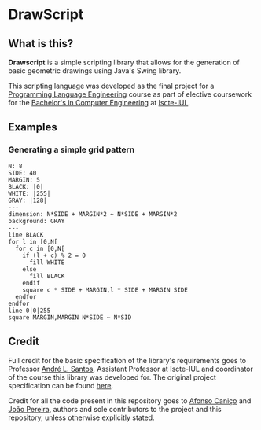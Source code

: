 # DrawScript

## What is this?
**Drawscript** is a simple scripting library that allows for the generation of basic geometric drawings
using Java's Swing library.

This scripting language was developed as the final project for a [Programming Language Engineering](https://fenix.iscte-iul.pt/disciplinas/elp/2022-2023/2-semestre/pagina-inicial)
course as part of elective coursework for the [Bachelor's in Computer Engineering](https://www.iscte-iul.pt/curso/3/licenciatura-engenharia-informatica) at 
[Iscte-IUL](https://www.iscte-iul.pt/).

## Examples
### Generating a simple grid pattern
```
N: 8
SIDE: 40
MARGIN: 5
BLACK: |0|
WHITE: |255|
GRAY: |128|
---
dimension: N*SIDE + MARGIN*2 ~ N*SIDE + MARGIN*2
background: GRAY
---
line BLACK
for l in [0,N[
  for c in [0,N[
    if (l + c) % 2 = 0
      fill WHITE
    else
      fill BLACK
    endif
    square c * SIDE + MARGIN,l * SIDE + MARGIN SIDE
  endfor
endfor
line 0|0|255
square MARGIN,MARGIN N*SIDE ~ N*SID
```

## Credit
Full credit for the basic specification of the library's requirements goes to Professor
[André L. Santos](https://andre-santos-pt.github.io/), Assistant Professor at Iscte-IUL and coordinator of the course
this library was developed for. The original project specification can be found 
[here](https://docs.google.com/document/d/1Mq4h8Qpt2mXEpzDeE_hkuN5z8W_jS7jiWlUc2JjTUak/edit#heading=h.ribe56dmk07m).

Credit for all the code present in this repository goes to
[Afonso Caniço](https://ciencia.iscte-iul.pt/authors/afonso-canico/cv) and 
[João Pereira](https://www.linkedin.com/in/jo%C3%A3o-vilares-pereira-180223227/), authors and sole contributors to the 
project and this repository, unless otherwise explicitly stated.